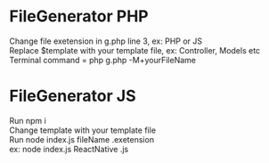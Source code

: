 # FileGenerator PHP
Change file exetension in g.php line 3, ex: PHP or JS <br>
Replace $template with your template file, ex: Controller, Models etc <br>
Terminal command = php g.php -M+yourFileName <br>

# FileGenerator JS
Run npm i <br>
Change template with your template file <br>
Run node index.js fileName .exetension <br>
ex: node index.js ReactNative .js <br>

